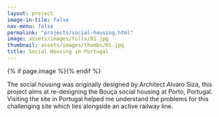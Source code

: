 ```yaml
---
layout: project
image-in-tile: false
nav-menu: false
permalink: "projects/social-housing.html"
image: assets/images/fulls/01.jpg
thumbnail: assets/images/thumbs/01.jpg
title: Social Housing in Portugal
---
```

<div class="row">
<div class="8u 12u$(small)">
{% if page.image %}<img src="{{ site.baseurl }}/{{ page.image }}" alt="" />{% endif %}
</div>
<div class="4u 12u$(small)">
<p class="project">
The social housing was originally designed by Architect Alvaro Siza, this project aims at
re-designing the Bouça social housing at Porto, Portugal. Visiting the site in Portugal
helped me understand the problems for this challenging site which lies alongside an
active railway line.
</p>
</div>
</div>